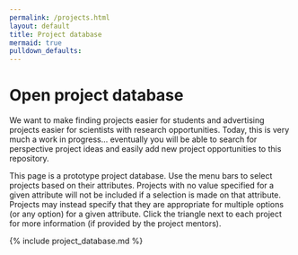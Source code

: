 ```yaml
---
permalink: /projects.html
layout: default
title: Project database
mermaid: true
pulldown_defaults:
---
```


# Open project database

We want to make finding projects easier for students and advertising projects easier for scientists
with research opportunities. Today, this is very much a work in progress... eventually you will be able
to search for perspective project ideas and easily add new project opportunities to this repository.

This page is a prototype project database. Use the menu bars to select projects based on their attributes. Projects with no value
specified for a given attribute will not be included if a selection is made on that attribute. Projects may instead specify
that they are appropriate for multiple options (or any option) for a given attribute.
Click the triangle next to each project for more information (if provided by the project mentors).

{% include project_database.md %}
